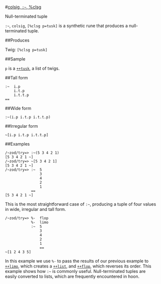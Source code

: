 #[colsig, `:~`, %clsg](#clsg)

Null-terminated tuple

`:~`, `colsig`, `[%clsg p=tusk]` is a synthetic rune that produces a null-terminated tuple. 

##Produces

Twig: `[%clsg p=tusk]`

##Sample

`p` is a [`++tusk`](), a list of twigs.

##Tall form

    :~  i.p
        i.t.p
        i.t.t.p
    ==

##Wide form

    :~(i.p i.t.p i.t.t.p)

##Irregular form

    ~[i.p i.t.p i.t.t.p]

##Examples

    /~zod/try=> :~(5 3 4 2 1)
    [5 3 4 2 1 ~]
    /~zod/try=> ~[5 3 4 2 1]
    [5 3 4 2 1 ~]
    /~zod/try=> :~  5
                    3
                    4
                    2
                    1
                ==
    [5 3 4 2 1 ~]

This is the most straightforward case of `:~`, producing a tuple of four values in wide, irregular and tall form. 

    /~zod/try=> %-  flop
                %-  limo
                :~  5
                    3
                    4
                    2
                    1
                    ==
    ~[1 2 4 3 5]

In this example we use `%-` to pass the results of our previous example to [`++limo`](), which creates a [`++list`](), and [`++flop`](), which reverses its order. This example shows how `:~` is commonly useful. Null-terminated tuples are easily converted to lists, which are frequently encountered in hoon.
